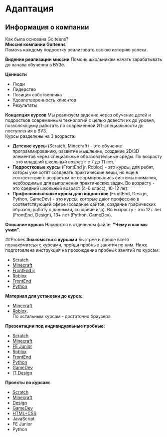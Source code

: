 # Адаптация
## Информация о компании
Как была основана GoIteens?  
**Миссия компании GoIteens**  
Помочь каждому подростку реализовать своюю историю успеха.

**Видение реализации миссии**
Помочь школьникам начать зарабатывать до начала обучения в ВУЗе.

**Ценности**
* Люди
* Лидерство
* Позиция собственника
* Удовлетворенность клиентов
* Результаты
  
**Концепция курсов**
Мы реализуем видение через обучение детей и подростков современным технологий с целью довести их до уровня, позволяющему работать по современной ИТ-специальности до поступления в ВУЗ.  
Курсы разделены на 3 возраста:
* **Детские курсы** (Scratch, Minecraft) - это обучение программированию, развитие мышление, создание 2D/3D элементов через специальные образовательные среды. По возрасту - это младший школьный возраст: с 7 до 11 лет.
* **Подростковые курсы** (FrontEnd jr, Roblox) - это курсы, для ребят, которы уже хотят создавать практические вещи, но еще в соответствии с возрастом не сформировались системы внимания, необходимые для выполнения практических задач. Во возрасту - это средний школьный возраст (4-6 класс), 10-12 лет.
* **Профессиональные курсы для подростков** (FrontEnd, Design, Python, GameDev) - это курсы, которые дают профессию в соответствующей сфере (создание сайтов, создание графических образов, работу с данными, создание игр). Во возрасту - это 12+ лет (FrontEnd, Design), 13+ лет (Python, GameDev).

**Описание курсов**
Находится в отдельном файле: **"Чему и как мы учим"**.

##Probes
**Знакомство с курсами**
Быстрее и проще всего познакомитсья с курсами, пройдя пробные занятия по ним. Ниже подготовлена инструкция на прохождение пробных занятий по курсам:
* <a href = "https://github.com/mikh-maksi/probes/tree/main/scheme/scratch">Scratch</a>
* <a href = "https://github.com/mikh-maksi/probes/tree/main/scheme/minecraft">Minecraft</a>
* <a href = "https://github.com/mikh-maksi/probes/tree/main/scheme/fe_junior">FrontEnd jr</a>
* <a href = "https://github.com/mikh-maksi/probes/tree/main/scheme/roblox">Roblox</a>
* <a href = "https://github.com/mikh-maksi/probes/tree/main/scheme/fe">FrontEnd</a>
* <a href = "https://github.com/mikh-maksi/probes/tree/main/scheme/python">Python</a>

**Материал для установки до курса:**
* <a href = "https://github.com/mikh-maksi/minecraft-probe/tree/main/language">Minecraft</a>
* <a href = "https://github.com/mikh-maksi/roblox-probe/tree/main/ua">Roblox</a>.  
По остальным курсам - достаточно браузера.

**Презентации под индивидуальные пробные:**

* <a href = "https://docs.google.com/presentation/d/1vxMDiESHtBr0DYMuH-N2tOZ8VyOcrBbAFdakVd9OMDo/edit#slide=id.gf0bf12a756_0_550">Scratch</a>  
* <a href = "https://docs.google.com/presentation/d/1NxEQ9eSoGul_J69W7p5WHzOtcrdoTlvlhDg7ZpE3I6A/edit#slide=id.g107f7ddf6ba_0_0">Minecraft</a>  
* <a href = "https://docs.google.com/presentation/d/1zYF0S93jJZaxbT62yK9gAukiFzEuDX9u9_Xt1x8sh_A/edit#slide=id.gf9d8616dbb_0_1021">FE Junior</a>  
* <a href = "https://docs.google.com/presentation/d/1Iw92MN6xu_zBz-3a3iSxEvSAZC4LfPC8cOCi__Z5NbE/edit#slide=id.g10525fe6f76_1_49">Roblox</a>  
* <a href = "https://docs.google.com/presentation/d/1gvjYndjOA5x_DBWkBfRMyOMyanFz5ozy6JITl_yqBAg/edit#slide=id.p9">FrontEnd</a>  
* <a href = "https://docs.google.com/presentation/d/1Z5mIxLlI4eBJhnTF6UmMmSdAbxal2XCznNPqBpxYGaA/edit#slide=id.gefaa649001_0_276">Python</a>  
* <a href = "https://docs.google.com/presentation/d/17Y83uqcxsBIGO5SRGxOSEhNL3BzJsezaOYu4h4mc3wQ/edit#slide=id.g1048a870424_0_0">GameDev</a>  
* <a href = "https://docs.google.com/presentation/d/1NoPALKtqjfIpoF77e0PC3ZFUmoPGmQStzvlYwLtSYA8/edit#slide=id.p16">IT Design</a>  

**Проекты по курсам:**
* <a href = "https://goiteens.club/?cat=73">Scratch</a>
* <a href = "https://goiteens.club/?cat=25">Minecraft</a>
* <a href = "https://goiteens.club/?cat=71">Design</a>
* <a href = "https://goiteens.club/?cat=72">GameDev</a>
* <a href = "https://goiteens.club/?cat=74">HTML+CSS</a>
* JavaScript
* FE Junior
* Python
